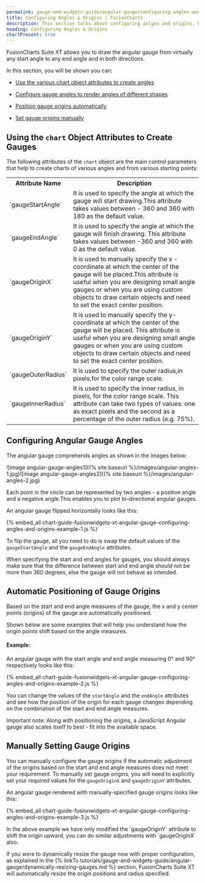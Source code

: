 ```yaml
---
permalink: gauge-and-widgets-guide/angular-gauge/configuring-angles-and-origins.html
title: Configuring Angles & Origins | FusionCharts
description: This section talks about configuring anlges and origins, how to use various chart object to create angles, configure gauge angles, set gauge origins, etc
heading: Configuring Angles & Origins
chartPresent: true
---
```


FusionCharts Suite XT allows you to draw the angular gauge from virtually any start angle to any end angle and in both directions.

In this section, you will be shown you can:

* <a href="{{ site.baseurl }}gauge-and-widgets-guide/angular-gauge/configuring-angles-and-origins.html#using-the-chart-object-attributes-to-create-gauges">Use the various chart object attributes to create angles</a>

* <a href="{{ site.baseurl }}gauge-and-widgets-guide/angular-gauge/configuring-angles-and-origins.html#configuring-angular-gauge-angles">Configure gauge angles to render angles of different shapes</a>

* <a href="{{ site.baseurl }}gauge-and-widgets-guide/angular-gauge/configuring-angles-and-origins.html#automatic-positioning-of-gauge-origins">Position gauge origins automatically</a>

* <a href="{{ site.baseurl }}gauge-and-widgets-guide/angular-gauge/configuring-angles-and-origins.html#manually-setting-gauge-origins">Set gauge origins manually</a>

## Using the `chart` Object Attributes to Create Gauges

The following attributes of the `chart` object are the main control parameters that help to create charts of various angles and from various starting points:

<table>
  <tr>
    <th>Attribute Name</th>
    <th>Description</th>
  </tr>
  <tr>
    <td>`gaugeStartAngle`</td>
    <td>It is used to specify the angle at which the gauge will start drawing.This attribute takes values between - 360 and 360 with 180 as the default value.</td>
  </tr>
  <tr>
    <td>`gaugeEndAngle`</td>
    <td>It is used to specify the angle at which the gauge will finish drawing. This attribute takes values between -360 and 360 with 0 as the default value.</td>
  </tr>
  <tr>
    <td>`gaugeOriginX`</td>
    <td>It is used to manually specify the x - coordinate at which the center of the gauge will be placed.This attribute is useful when you are designing small angle gauges or when you are using custom objects to draw certain objects and need to set the exact center position.</td>
  </tr>
  <tr>
    <td> `gaugeOriginY` </td>
    <td>It is used to manually specify the y-coordinate at which the center of the gauge will be placed. This attribute is useful when you are designing small angle gauges or when you are using custom objects to draw certain objects and need to set the exact center position. </td>
  </tr>
  <tr>
    <td>`gaugeOuterRadius`</td>
    <td>It is used to specify the outer radius,in pixels,for the color range scale.</td>
  </tr>
  <tr>
    <td> `gaugeInnerRadius` </td>
    <td>It is used to specify the inner radius, in pixels, for the color range scale. This attribute can take two types of values: one as exact pixels and the second as a percentage of the outer radius (e.g. 75%).</td>
  </tr>
</table>


## Configuring Angular Gauge Angles

The angular gauge comprehends angles as shown in the images below:

![image angular-gauge-angles1]({% site.baseurl %}/images/angular-angles-1.jpg)![image angular-gauge-angles2]({% site.baseurl %}/images/angular-angles-2.jpg)

Each point in the circle can be represented by two angles - a positive angle and a negative angle.This enables you to plot bi-directional angular gauges.

An angular gauge flipped horizontally looks like this:

{% embed_all chart-guide-fusionwidgets-xt-angular-gauge-configuring-angles-and-origins-example-1.js %}


To flip the gauge, all you need to do is swap the default values of the `gaugeStartAngle` and the `gaugeEndAngle` attributes.

<p class="text-warning"> When specifying the start and end angles for gauges, you should always make sure that the difference between start and end angle should not be more than 360 degrees, else the gauge will not behave as intended.</p>

## Automatic Positioning of Gauge Origins

Based on the start and end angle measures of the gauge, the x and y center points (origins) of the gauge are automatically positioned.

Shown below are some examples that will help you understand how the origin points shift based on the angle measures.

#### Example:

An angular gauge with the start angle and end angle measuring 0° and 90° respectively looks like this:

{% embed_all chart-guide-fusionwidgets-xt-angular-gauge-configuring-angles-and-origins-example-2.js %}



You can change the values of the `startAngle` and the `endAngle` attributes and see how the position of the origin
for each gauge changes depending on the combination of the start and end angle measures.

<p class="text-info"> Important note: Along with positioning the origins, a JavaScript Angular gauge also scales itself to best - fit into the available space.</p>

## Manually Setting Gauge Origins

You can manually configure the gauge origins if the automatic adjustment of the origins based on the start and end angle measures does not meet your requirement. To manually set gauge origins, you will need to explicitly set your required values for the `gaugeOriginX` and `gaugeOriginY` attributes.

An angular gauge rendered with manually-specified gauge origins looks like this:

{% embed_all chart-guide-fusionwidgets-xt-angular-gauge-configuring-angles-and-origins-example-3.js %}


<p class="text-info">In the above example we have only modified the `gaugeOriginY` attribute to shift the origin upward, you can do similar adjustments with `gaugeOriginX` also.</p>

<p class="text-info"> If you were to dynamically resize the gauge now with proper configuration, as explained in the {% linkTo tutorials/gauge-and-widgets-guide/angular-gauge/dynamically-resizing-gauges.md %} section, FusionCharts Suite XT will automatically resize the origin positions and radius specified.</p>